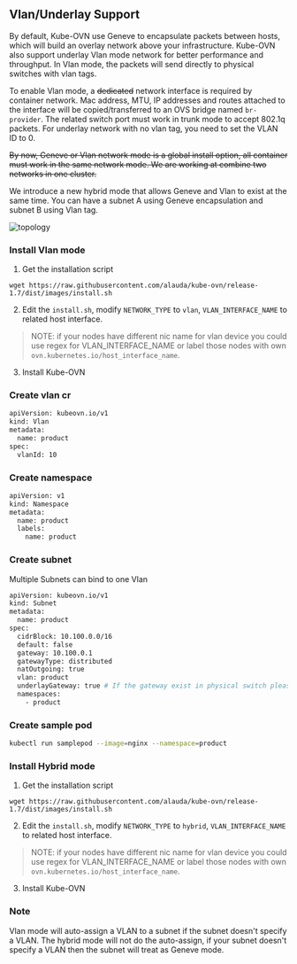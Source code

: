 ## Vlan/Underlay Support

By default, Kube-OVN use Geneve to encapsulate packets between hosts, which will build an overlay network above your infrastructure.
Kube-OVN also support underlay Vlan mode network for better performance and throughput.
In Vlan mode, the packets will send directly to physical switches with vlan tags.

To enable Vlan mode, a ~~dedicated~~ network interface is required by container network. Mac address, MTU, IP addresses and routes attached to the interface will be copied/transferred to an OVS bridge named `br-provider`.
The related switch port must work in trunk mode to accept 802.1q packets. For underlay network with no vlan tag, you need
to set the VLAN ID to 0.

~~By now, Geneve or Vlan network mode is a global install option, all container must work in the same network mode.
We are working at combine two networks in one cluster.~~

We introduce a new hybrid mode that allows Geneve and Vlan to exist at the same time.
You can have a subnet A using Geneve encapsulation and subnet B using Vlan tag.


![topology](vlan-topolgy.png "vlan network topology")

### Install Vlan mode

1. Get the installation script

`wget https://raw.githubusercontent.com/alauda/kube-ovn/release-1.7/dist/images/install.sh`

2. Edit the `install.sh`, modify `NETWORK_TYPE` to `vlan`, `VLAN_INTERFACE_NAME` to related host interface.
> NOTE: if your nodes have different nic name for vlan device you could use regex for VLAN_INTERFACE_NAME or label those nodes with
   own `ovn.kubernetes.io/host_interface_name`.

3. Install Kube-OVN

### Create vlan cr

```bash
apiVersion: kubeovn.io/v1
kind: Vlan
metadata:
  name: product
spec:
  vlanId: 10
```

### Create namespace
```bash
apiVersion: v1
kind: Namespace
metadata:
  name: product
  labels:
    name: product
```

### Create subnet

Multiple Subnets can bind to one Vlan

```bash
apiVersion: kubeovn.io/v1
kind: Subnet
metadata:
  name: product
spec:
  cidrBlock: 10.100.0.0/16
  default: false
  gateway: 10.100.0.1
  gatewayType: distributed
  natOutgoing: true
  vlan: product
  underlayGateway: true # If the gateway exist in physical switch please set underlayGateway to true, otherwise kube-ovn will create a virtual one
  namespaces:
    - product
```

### Create sample pod
```bash
kubectl run samplepod --image=nginx --namespace=product
```


### Install Hybrid mode

1. Get the installation script

`wget https://raw.githubusercontent.com/alauda/kube-ovn/release-1.7/dist/images/install.sh`

2. Edit the `install.sh`, modify `NETWORK_TYPE` to `hybrid`, `VLAN_INTERFACE_NAME` to related host interface.
> NOTE: if your nodes have different nic name for vlan device you could use regex for VLAN_INTERFACE_NAME or label those nodes with
   own `ovn.kubernetes.io/host_interface_name`.

3. Install Kube-OVN


### Note
Vlan mode will auto-assign a VLAN to a subnet if the subnet doesn't specify a VLAN. 
The hybrid mode will not do the auto-assign, if your subnet doesn't specify a VLAN then the subnet will treat as Geneve mode.
